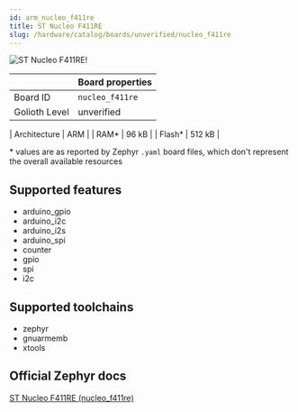 ```yaml
---
id: arm_nucleo_f411re
title: ST Nucleo F411RE
slug: /hardware/catalog/boards/unverified/nucleo_f411re
---
```


[//]: # (This is an auto-generated file, do not edit! Changes to it will be lost upon re-generation)

![ST Nucleo F411RE!](/img/boards/arm/nucleo_f411re.png "ST Nucleo F411RE")

|                | Board properties     |
| -------------  | -------------------- |
| Board ID       | `nucleo_f411re` |
| Golioth Level  | unverified       |

| Architecture   | ARM |
| RAM*           | 96 kB |
| Flash*         | 512 kB |

\* values are as reported by Zephyr `.yaml` board files, which don't represent the overall available resources



## Supported features

* arduino_gpio
* arduino_i2c
* arduino_i2s
* arduino_spi
* counter
* gpio
* spi
* i2c

## Supported toolchains

* zephyr
* gnuarmemb
* xtools

## Official Zephyr docs

[ST Nucleo F411RE (nucleo_f411re)](https://docs.zephyrproject.org/latest/boards/arm/nucleo_f411re/doc/index.html)
